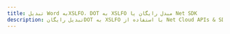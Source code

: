---title: تبدیل Word بهXSLFO، DOT به XSLFO مبدل رایگان یا Net SDKdescription: تبدیل رایگانDOT به XSLFO با استفاده از Net Cloud APIs & SDK. همچنین اسناد Microsoft Word و OpenOffice را در Cloud ایجاد، ویرایش و رندر کنید.---